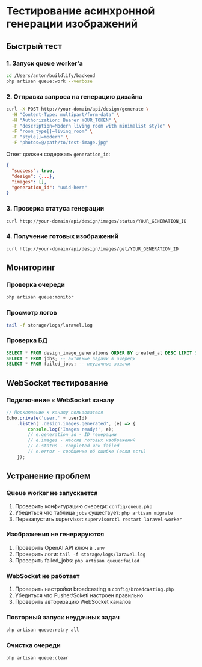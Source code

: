 # Тестирование асинхронной генерации изображений

## Быстрый тест

### 1. Запуск queue worker'а

```bash
cd /Users/anton/buildlify/backend
php artisan queue:work --verbose
```

### 2. Отправка запроса на генерацию дизайна

```bash
curl -X POST http://your-domain/api/design/generate \
  -H "Content-Type: multipart/form-data" \
  -H "Authorization: Bearer YOUR_TOKEN" \
  -F "description=Modern living room with minimalist style" \
  -F "room_type[]=living_room" \
  -F "style[]=modern" \
  -F "photos=@/path/to/test-image.jpg"
```

Ответ должен содержать `generation_id`:
```json
{
  "success": true,
  "design": {...},
  "images": [],
  "generation_id": "uuid-here"
}
```

### 3. Проверка статуса генерации

```bash
curl http://your-domain/api/design/images/status/YOUR_GENERATION_ID
```

### 4. Получение готовых изображений

```bash
curl http://your-domain/api/design/images/get/YOUR_GENERATION_ID
```

## Мониторинг

### Проверка очереди
```bash
php artisan queue:monitor
```

### Просмотр логов
```bash
tail -f storage/logs/laravel.log
```

### Проверка БД
```sql
SELECT * FROM design_image_generations ORDER BY created_at DESC LIMIT 5;
SELECT * FROM jobs; -- активные задачи в очереди
SELECT * FROM failed_jobs; -- неудачные задачи
```

## WebSocket тестирование

### Подключение к WebSocket каналу
```javascript
// Подключение к каналу пользователя
Echo.private('user.' + userId)
    .listen('.design.images.generated', (e) => {
        console.log('Images ready!', e);
        // e.generation_id - ID генерации
        // e.images - массив готовых изображений
        // e.status - completed или failed
        // e.error - сообщение об ошибке (если есть)
    });
```

## Устранение проблем

### Queue worker не запускается
1. Проверить конфигурацию очереди: `config/queue.php`
2. Убедиться что таблица `jobs` существует: `php artisan migrate`
3. Перезапустить supervisor: `supervisorctl restart laravel-worker`

### Изображения не генерируются
1. Проверить OpenAI API ключ в `.env`
2. Проверить логи: `tail -f storage/logs/laravel.log`
3. Проверить failed_jobs: `php artisan queue:failed`

### WebSocket не работает
1. Проверить настройки broadcasting в `config/broadcasting.php`
2. Убедиться что Pusher/Soketi настроен правильно
3. Проверить авторизацию WebSocket каналов

### Повторный запуск неудачных задач
```bash
php artisan queue:retry all
```

### Очистка очереди
```bash
php artisan queue:clear
```
